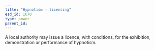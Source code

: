```yaml
---
title: "Hypnotism - licensing"
esd_id: 1670
type: power
parent_id:  
---
```


A local authority may issue a licence, with conditions, for the exhibition, demonstration or performance of hypnotism.

